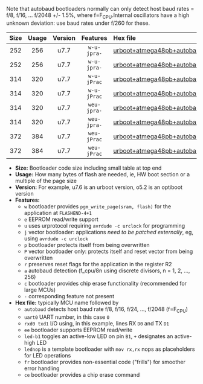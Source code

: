 Note that autobaud bootloaders normally can only detect host baud rates = f/8, f/16, ... f/2048 +/- 1.5%, where f=F<sub>CPU</sub>.Internal oscillators have a high unknown deviation: use baud rates under f/260 for these.

|Size|Usage|Version|Features|Hex file|
|:-:|:-:|:-:|:-:|:--|
|252|256|u7.7|`w-u-jpra-`|[urboot+atmega48pb+autobaud_uart0_rxd0_txd1_led+b5.hex](https://raw.githubusercontent.com/stefanrueger/urboot.hex/main/mcus/atmega48pb/autobaud/urboot+atmega48pb+autobaud_uart0_rxd0_txd1_led+b5.hex)|
|252|256|u7.7|`w-u-jpra-`|[urboot+atmega48pb+autobaud_uart0_rxd0_txd1_lednop.hex](https://raw.githubusercontent.com/stefanrueger/urboot.hex/main/mcus/atmega48pb/autobaud/urboot+atmega48pb+autobaud_uart0_rxd0_txd1_lednop.hex)|
|314|320|u7.7|`w-u-jPrac`|[urboot+atmega48pb+autobaud_uart0_rxd0_txd1_led+b5_fr_ce.hex](https://raw.githubusercontent.com/stefanrueger/urboot.hex/main/mcus/atmega48pb/autobaud/urboot+atmega48pb+autobaud_uart0_rxd0_txd1_led+b5_fr_ce.hex)|
|314|320|u7.7|`w-u-jPrac`|[urboot+atmega48pb+autobaud_uart0_rxd0_txd1_lednop_fr_ce.hex](https://raw.githubusercontent.com/stefanrueger/urboot.hex/main/mcus/atmega48pb/autobaud/urboot+atmega48pb+autobaud_uart0_rxd0_txd1_lednop_fr_ce.hex)|
|314|320|u7.7|`weu-jpra-`|[urboot+atmega48pb+autobaud_uart0_rxd0_txd1_ee_led+b5.hex](https://raw.githubusercontent.com/stefanrueger/urboot.hex/main/mcus/atmega48pb/autobaud/urboot+atmega48pb+autobaud_uart0_rxd0_txd1_ee_led+b5.hex)|
|314|320|u7.7|`weu-jpra-`|[urboot+atmega48pb+autobaud_uart0_rxd0_txd1_ee_lednop.hex](https://raw.githubusercontent.com/stefanrueger/urboot.hex/main/mcus/atmega48pb/autobaud/urboot+atmega48pb+autobaud_uart0_rxd0_txd1_ee_lednop.hex)|
|372|384|u7.7|`weu-jPrac`|[urboot+atmega48pb+autobaud_uart0_rxd0_txd1_ee_led+b5_fr_ce.hex](https://raw.githubusercontent.com/stefanrueger/urboot.hex/main/mcus/atmega48pb/autobaud/urboot+atmega48pb+autobaud_uart0_rxd0_txd1_ee_led+b5_fr_ce.hex)|
|372|384|u7.7|`weu-jPrac`|[urboot+atmega48pb+autobaud_uart0_rxd0_txd1_ee_lednop_fr_ce.hex](https://raw.githubusercontent.com/stefanrueger/urboot.hex/main/mcus/atmega48pb/autobaud/urboot+atmega48pb+autobaud_uart0_rxd0_txd1_ee_lednop_fr_ce.hex)|

- **Size:** Bootloader code size including small table at top end
- **Usage:** How many bytes of flash are needed, ie, HW boot section or a multiple of the page size
- **Version:** For example, u7.6 is an urboot version, o5.2 is an optiboot version
- **Features:**
  + `w` bootloader provides `pgm_write_page(sram, flash)` for the application at `FLASHEND-4+1`
  + `e` EEPROM read/write support
  + `u` uses urprotocol requiring `avrdude -c urclock` for programming
  + `j` vector bootloader: applications *need to be patched externally*, eg, using `avrdude -c urclock`
  + `p` bootloader protects itself from being overwritten
  + `P` vector bootloader only: protects itself and reset vector from being overwritten
  + `r` preserves reset flags for the application in the register R2
  + `a` autobaud detection (f_cpu/8n using discrete divisors, n = 1, 2, ..., 256)
  + `c` bootloader provides chip erase functionality (recommended for large MCUs)
  + `-` corresponding feature not present
- **Hex file:** typically MCU name followed by
  + `autobaud` detects host baud rate f/8, f/16, f/24, ..., f/2048 (f=F<sub>CPU</sub>)
  + `uart0` UART number, in this case `0`
  + `rxd0 txd1` I/O using, in this example, lines RX `D0` and TX `D1`
  + `ee` bootloader supports EEPROM read/write
  + `led-b1` toggles an active-low LED on pin `B1`, `+` designates an active-high LED
  + `lednop` is a template bootloader with `mov rx,rx` nops as placeholders for LED operations
  + `fr` bootloader provides non-essential code ("frills") for smoother error handling
  + `ce` bootloader provides a chip erase command
